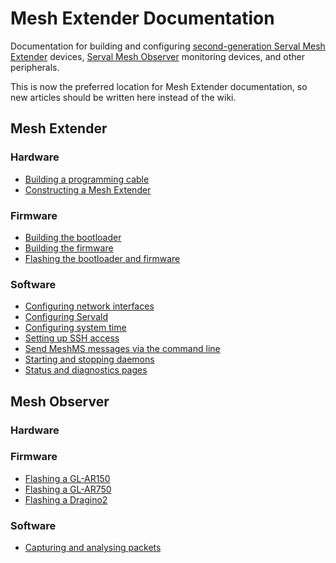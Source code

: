 # Mesh Extender Documentation
Documentation for building and configuring [second-generation Serval Mesh Extender](http://developer.servalproject.org/dokuwiki/doku.php?id=content:meshextender:2ng) devices, [Serval Mesh Observer](http://developer.servalproject.org/dokuwiki/doku.php?id=content:meshobserver:main_page) monitoring devices, and other peripherals.

This is now the preferred location for Mesh Extender documentation, so new articles should be written here instead of the wiki.

## Mesh Extender
### Hardware  
- [Building a programming cable](mesh-extender/hardware/programming-cable.md)  
- [Constructing a Mesh Extender](mesh-extender/hardware/mesh-extender-build-process.md)  

### Firmware  
- [Building the bootloader](mesh-extender/firmware/mesh-extender-bootloader-build.md)  
- [Building the firmware](mesh-extender/firmware/mesh-extender-firmware-build.md)  
- [Flashing the bootloader and firmware](mesh-extender/firmware/mesh-extender-flash-process.md)  

### Software
- [Configuring network interfaces](mesh-extender/software/network-configuration.md)
- [Configuring Servald](mesh-extender/software/servald-configuration.md)
- [Configuring system time](mesh-extender/software/system-time.md)
- [Setting up SSH access](mesh-extender/software/ssh.md)  
- [Send MeshMS messages via the command line](mesh-extender/software/send-meshms-manually.md)  
- [Starting and stopping daemons](mesh-extender/software/using-daemons.md)
- [Status and diagnostics pages](mesh-extender/software/diagnostics-pages.md)

## Mesh Observer
### Hardware


### Firmware
- [Flashing a GL-AR150](mesh-observer/firmware/ar150-flash-process.md)  
- [Flashing a GL-AR750](mesh-observer/firmware/ar750-flash-process.md)  
- [Flashing a Dragino2](mesh-observer/firmware/dragino-flash-process.md)  

### Software
- [Capturing and analysing packets](mesh-observer/software/capturing-packets.md)
